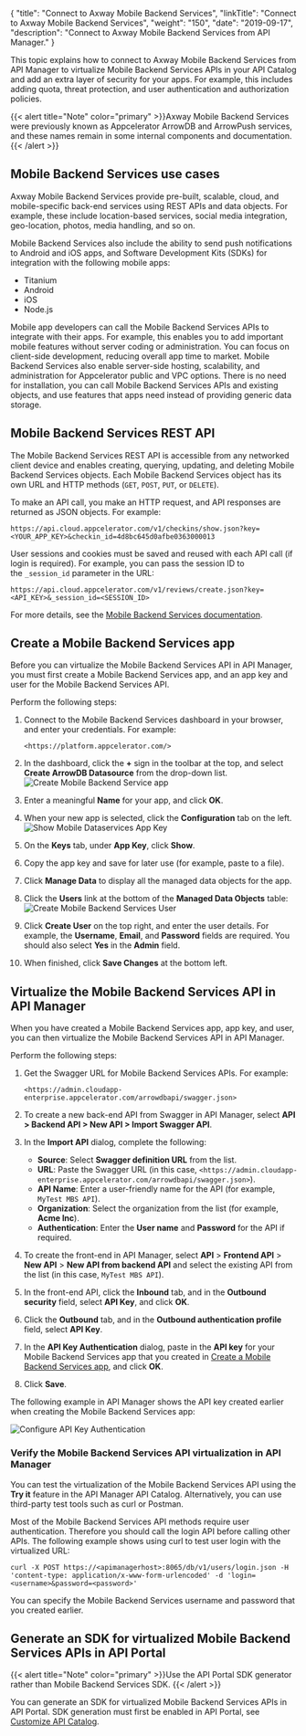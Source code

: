 {
    "title": "Connect to Axway Mobile Backend Services",
    "linkTitle": "Connect to Axway Mobile Backend Services",
    "weight": "150",
    "date": "2019-09-17",
    "description": "Connect to Axway Mobile Backend Services from API Manager."
}

This topic explains how to connect to Axway Mobile Backend Services from API Manager to virtualize Mobile Backend Services APIs in your API Catalog and add an extra layer of security for your apps. For example, this includes adding quota, threat protection, and user authentication and authorization policies.

{{< alert title="Note" color="primary" >}}Axway Mobile Backend Services were previously known as Appcelerator ArrowDB and ArrowPush services, and these names remain in some internal components and documentation.{{< /alert >}}

## Mobile Backend Services use cases

Axway Mobile Backend Services provide pre-built, scalable, cloud, and mobile-specific back-end services using REST APIs and data objects. For example, these include location-based services, social media integration, geo-location, photos, media handling, and so on.

Mobile Backend Services also include the ability to send push notifications to Android and iOS apps, and Software Development Kits (SDKs) for integration with the following mobile apps:

* Titanium
* Android
* iOS
* Node.js

Mobile app developers can call the Mobile Backend Services APIs to integrate with their apps. For example, this enables you to add important mobile features without server coding or administration. You can focus on client-side development, reducing overall app time to market. Mobile Backend Services also enable server-side hosting, scalability, and administration for Appcelerator public and VPC options. There is no need for installation, you can call Mobile Backend Services APIs and existing objects, and use features that apps need instead of providing generic data storage.

## Mobile Backend Services REST API

The Mobile Backend Services REST API is accessible from any networked client device and enables creating, querying, updating, and deleting Mobile Backend Services objects. Each Mobile Backend Services object has its own URL and HTTP methods (`GET`, `POST`, `PUT`, or `DELETE`).

To make an API call, you make an HTTP request, and API responses are returned as JSON objects. For example:

```
https://api.cloud.appcelerator.com/v1/checkins/show.json?key=<YOUR_APP_KEY>&checkin_id=4d8bc645d0afbe0363000013
```

User sessions and cookies must be saved and reused with each API call (if login is required). For example, you can pass the session ID to the `_session_id` parameter in the URL:

```
https://api.cloud.appcelerator.com/v1/reviews/create.json?key=<API_KEY>&_session_id=<SESSION_ID>
```

For more details, see the [Mobile Backend Services documentation](https://docs.axway.com/bundle/Mobile_Backend_Services_allOS_en/).

## Create a Mobile Backend Services app

Before you can virtualize the Mobile Backend Services API in API Manager, you must first create a Mobile Backend Services app, and an app key and user for the Mobile Backend Services API.

Perform the following steps:

1. Connect to the Mobile Backend Services dashboard in your browser, and enter your credentials. For example:

    ```
    <https://platform.appcelerator.com/>
    ```

2. In the dashboard, click the **+** sign in the toolbar at the top, and select **Create ArrowDB Datasource** from the drop-down list.
    ![Create Mobile Backend Service app](/Images/docbook/images/api_mgmt/mbs_create_datasource.png)
3. Enter a meaningful **Name** for your app, and click **OK**.
4. When your new app is selected, click the **Configuration** tab on the left.
    ![Show Mobile Dataservices App Key](/Images/docbook/images/api_mgmt/mbs_show_app_key.png)
5. On the **Keys** tab, under **App Key**, click **Show**.
6. Copy the app key and save for later use (for example, paste to a file).
7. Click **Manage Data** to display all the managed data objects for the app.
8. Click the **Users** link at the bottom of the **Managed Data Objects** table:
    ![Create Mobile Backend Services User](/Images/docbook/images/api_mgmt/mbs_create_user.png)
9. Click **Create User** on the top right, and enter the user details. For example, the **Username**, **Email**, and **Password** fields are required. You should also select **Yes** in the **Admin** field.
10. When finished, click **Save Changes** at the bottom left.

## Virtualize the Mobile Backend Services API in API Manager

When you have created a Mobile Backend Services app, app key, and user, you can then virtualize the Mobile Backend Services API in API Manager.

Perform the following steps:

1. Get the Swagger URL for Mobile Backend Services APIs. For example:

    ```
    <https://admin.cloudapp-enterprise.appcelerator.com/arrowdbapi/swagger.json>
    ```

2. To create a new back-end API from Swagger in API Manager, select **API > Backend API > New API > Import Swagger API**.
3. In the **Import API** dialog, complete the following:
    * **Source**: Select **Swagger definition URL** from the list.
    * **URL**: Paste the Swagger URL (in this case, `<https://admin.cloudapp-enterprise.appcelerator.com/arrowdbapi/swagger.json>`).
    * **API Name**: Enter a user-friendly name for the API (for example, `MyTest MBS API`).
    * **Organization**: Select the organization from the list (for example, **Acme Inc**).
    * **Authentication**: Enter the **User name** and **Password** for the API if required.
4. To create the front-end in API Manager, select **API** > **Frontend API** > **New API** > **New API from backend API** and select the existing API from the list (in this case, `MyTest MBS API`).
5. In the front-end API, click the **Inbound** tab, and in the **Outbound security** field, select **API Key**, and click **OK**.
6. Click the **Outbound** tab, and in the **Outbound authentication profile** field, select **API Key**.
7. In the **API Key Authentication** dialog, paste in the **API key** for your Mobile Backend Services app that you created in [Create a Mobile Backend Services app](#create-a-mobile-backend-services-app), and click **OK**.
8. Click **Save**.

The following example in API Manager shows the API key created earlier when creating the Mobile Backend Services app:

![Configure API Key Authentication](/Images/docbook/images/api_mgmt/mbs_frontend_app_key.png)

### Verify the Mobile Backend Services API virtualization in API Manager

You can test the virtualization of the Mobile Backend Services API using the **Try it** feature in the API Manager API Catalog. Alternatively, you can use third-party test tools such as curl or Postman.

Most of the Mobile Backend Services API methods require user authentication. Therefore you should call the login API before calling other APIs. The following example shows using curl to test user login with the virtualized URL:

```
curl -X POST https://<apimanagerhost>:8065/db/v1/users/login.json -H 'content-type: application/x-www-form-urlencoded' -d 'login=<username>&password=<password>'
```

You can specify the Mobile Backend Services username and password that you created earlier.

## Generate an SDK for virtualized Mobile Backend Services APIs in API Portal

{{< alert title="Note" color="primary" >}}Use the API Portal SDK generator rather than Mobile Backend Services SDK. {{< /alert >}}

You can generate an SDK for virtualized Mobile Backend Services APIs in API Portal. SDK generation must first be enabled in API Portal, see [Customize API Catalog](/docs/apim_administration/apiportal_admin/customize_apicatalog_overview/).
